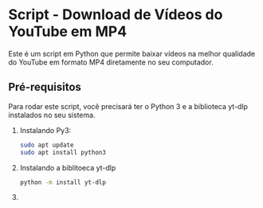 # Script - Download de Vídeos do YouTube em MP4

Este é um script em Python que permite baixar vídeos na melhor qualidade do YouTube em formato MP4 diretamente no seu computador.

## Pré-requisitos
Para rodar este script, você precisará ter o Python 3 e a biblioteca yt-dlp instalados no seu sistema.

1. Instalando Py3:
   ```bash
   sudo apt update
   sudo apt install python3

2. Instalando a biblitoeca yt-dlp
   ```bash
   python -m install yt-dlp

3. 
